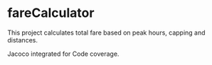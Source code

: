 # fareCalculator

This project calculates total fare based on peak hours, capping and distances.

Jacoco integrated for Code coverage.
